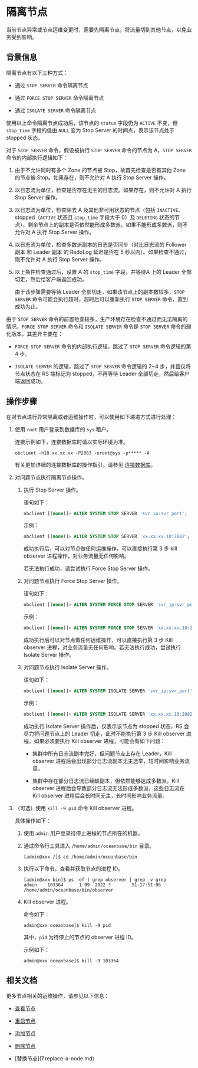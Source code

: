 # 隔离节点

当前节点异常或节点运维变更时，需要先隔离节点，将流量切到其他节点，以免业务受到影响。

## 背景信息

隔离节点有以下三种方式：

* 通过 `STOP SERVER` 命令隔离节点

* 通过 `FORCE STOP SERVER` 命令隔离节点

* 通过 `ISOLATE SERVER` 命令隔离节点

使用以上命令隔离节点成功后，该节点的 `status` 字段仍为 `ACTIVE` 不变，但 `stop_time` 字段的值由 `NULL` 变为 Stop Server 的时间点，表示该节点处于 stopped 状态。

对于 `STOP SERVER` 命令，假设被执行 `STOP SERVER` 命令的节点为 A，`STOP SERVER` 命令的内部执行逻辑如下：

1. 由于不允许同时有多个 Zone 的节点被 Stop，故首先检查是否有其他 Zone 的节点被 Stop。如果存在，则不允许对 A 执行 Stop Server 操作。

2. 以日志流为单位，检查是否存在无主的日志流。如果存在，则不允许对 A 执行 Stop Server 操作。

3. 以日志流为单位，检查除去 A 及其他非可用状态的节点（包括 `INACTIVE`、stopped（`ACTIVE` 状态且 `stop_time` 字段大于 0）及 `DELETING` 状态的节点），剩余节点上的副本是否依然能形成多数派。如果不能形成多数派，则不允许对 A 执行 Stop Server 操作。

4. 以日志流为单位，检查多数派副本的日志是否同步（对比日志流的 Follower 副本 和 Leader 副本 的 RedoLog 延迟是否在 5 秒以内）。如果检查不通过，则不允许对 A 执行 Stop Server 操作。

5. 以上条件检查通过后，设置 A 的 `stop_time` 字段，并等待A 上的 Leader 全部切走，然后给客户端返回成功。

   由于该步骤需要等待 Leader 全部切走，如果该节点上的副本数较多，`STOP SERVER` 命令可能会执行超时，超时后可以重新执行 `STOP SERVER` 命令，直到成功为止。

由于 `STOP SERVER` 命令的前置检查较多，生产环境存在检查不通过而无法隔离的情况。`FORCE STOP SERVER` 命令和 `ISOLATE SERVER` 命令是 `STOP SERVER` 命令的弱化版本，其差异主要在：

* `FORCE STOP SERVER` 命令的内部执行逻辑，跳过了 `STOP SERVER` 命令逻辑的第 4 步。

* `ISOLATE SERVER` 的逻辑，跳过了 `STOP SERVER` 命令逻辑的 2~4 步，并且仅将节点状态在 RS 端标记为 stopped，不再等待 Leader 全部切走，然后给客户端返回成功。

## 操作步骤

在对节点进行异常隔离或者运维操作时，可以使用如下递进方式进行处理：

1. 使用 `root` 用户登录到数据库的 `sys` 租户。

   连接示例如下，连接数据库时请以实际环境为准。

   ```shell
   obclient -h10.xx.xx.xx -P2883 -uroot@sys -p***** -A
   ```
   
   有关更加详细的连接数据库的操作指引，请参见 [连接数据库](../../../3.develop/1.application-development-based-on-mysql-mode/1.database-connection-of-mysql/1.connection-mode-overview.md)。

2. 对问题节点执行隔离节点操作。

   1. 执行 Stop Server 操作。

      语句如下：

      ```sql
      obclient [(none)]> ALTER SYSTEM STOP SERVER 'svr_ip:svr_port'; 
      ```

      示例：

      ```sql
      obclient [(none)]> ALTER SYSTEM STOP SERVER 'xx.xx.xx.10:2882'; 
      ```

      成功执行后，可以对节点做任何运维操作，可以直接执行第 3 步 kill observer 进程操作，对业务流量无任何影响。
      
      若无法执行成功，请尝试执行 Force Stop Server 操作。

   2. 对问题节点执行 Force Stop Server 操作。

      语句如下：

      ```sql
      obclient [(none)]> ALTER SYSTEM FORCE STOP SERVER 'svr_ip:svr_port'; 
      ```

      示例：

      ```sql
      obclient [(none)]> ALTER SYSTEM FORCE STOP SERVER 'xx.xx.xx.10:2882'; 
      ```

      成功执行后可以对节点做任何运维操作，可以直接执行第 3 步 Kill observer 进程，对业务流量无任何影响。若无法执行成功，尝试执行 Isolate Server 操作。

   3. 对问题节点执行 Isolate Server 操作。

      语句如下：

      ```sql
      obclient [(none)]> ALTER SYSTEM ISOLATE SERVER 'svr_ip:svr_port'; 
      ```

      示例：

      ```sql
      obclient [(none)]> ALTER SYSTEM ISOLATE SERVER 'xx.xx.xx.10:2882'; 
      ```

      成功执行 Isolate Server 操作后，仅表示该节点为 stopped 状态，RS 会尽力将问题节点上的 Leader 切走，此时不能执行第 3 步 Kill observer 进程。如果必须要执行 Kill observer 进程，可能会有如下问题：

      * 集群中所有日志流副本完好，但问题节点上存在 Leader，Kill observer 进程后会出现部分日志流副本无主选举，短时间影响业务流量。

      * 集群中存在部分日志流已经缺副本，但依然能够达成多数派，Kill observer 进程后会导致部分日志流无法形成多数派，这些日志流在 Kill observer 进程后会长时间无主，长时间影响业务流量。

3. （可选）使用 `kill -9 pid` 命令 Kill observer 进程。

   具体操作如下：

   1. 使用 `admin` 用户登录待停止进程的节点所在的机器。

   2. 通过命令行工具进入 `/home/admin/oceanbase/bin` 目录。

       ```shell
       [admin@xxx /]$ cd /home/admin/oceanbase/bin
       ```

   3. 执行以下命令，查看并获取节点的进程 ID。

      ```shell
      [admin@xxx bin]$ ps -ef | grep observer | grep -v grep
      admin    103364      1 99  2022 ?        51-17:51:06 /home/admin/oceanbase/bin/observer
      ```

   4. Kill observer 进程。

      命令如下：

      ```shell
      admin@xxx oceanbase]$ kill -9 pid
      ```

      其中，`pid` 为待停止的节点的 observer 进程 ID。

      示例如下：

      ```shell
      admin@xxx oceanbase]$ kill -9 103364
      ```

## 相关文档

更多节点相关的运维操作，请参见以下信息：

* [查看节点](2.view-an-observer.md)

* [重启节点](3.restart-a-node.md)

* [添加节点](2.add-a-node.md)

* [删除节点](5.delete-a-node.md)

* [替换节点](7.replace-a-node.md）
